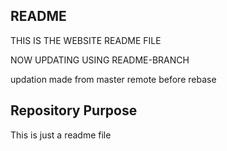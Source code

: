 ## README
THIS IS THE WEBSITE README FILE

NOW UPDATING USING README-BRANCH

updation made from master remote before rebase


## Repository Purpose

This  is just a readme file
